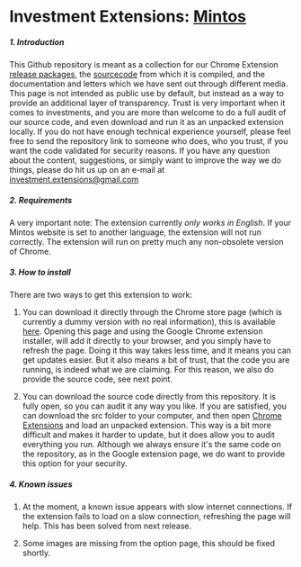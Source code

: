 # Investment Extensions: [Mintos](www.Mintos.com)

##### **1. Introduction**
This Github repository is meant as a collection for our Chrome Extension [release packages](https://github.com/DeeNaxic/mintos-extension/tree/master/bin), the [sourcecode](https://github.com/DeeNaxic/mintos-extension/tree/master/src) from which it is compiled, and the documentation and letters which we have sent out through different media. This page is not intended as public use by default, but instead as a way to provide an additional layer of transparency. Trust is very important when it comes to investments, and you are more than welcome to do a full audit of our source code, and even download and run it as an unpacked extension locally. If you do not have enough technical experience yourself, please feel free to send the repository link to someone who does, who you trust, if you want the code validated for security reasons. If you have any question about the content, suggestions, or simply want to improve the way we do things, please do hit us up on an e-mail at investment.extensions@gmail.com

##### **2. Requirements**
A very important note: The extension currently *only works in English*. If your Mintos website is set to another language, the extension will not run correctly. The extension will run on pretty much any non-obsolete version of Chrome. 

##### **3. How to install**
There are two ways to get this extension to work:
1. You can download it directly through the Chrome store page (which is currently a dummy version with no real information), this is available [here](https://chrome.google.com/webstore/detail/investments%20%20/faoghbbhgbedgejlifiafhkhdhpjofol). Opening this page and using the Google Chrome extension installer, will add it directly to your browser, and you simply have to refresh the page. Doing it this way takes less time, and it means you can get updates easier. But it also means a bit of trust, that the code you are running, is indeed what we are claiming. For this reason, we also do provide the source code, see next point.

2. You can download the source code directly from this repository. It is fully open, so you can audit it any way you like. If you are satisfied, you can download the src folder to your computer, and then open [Chrome Extensions](chrome://extensions/) and load an unpacked extension. This way is a bit more difficult and makes it harder to update, but it does allow you to audit everything you run. Although we always ensure it's the same code on the repository, as in the Google extension page, we do want to provide this option for your security.

##### **4. Known issues**
1. At the moment, a known issue appears with slow internet connections. If the extension fails to load on a slow connection, refreshing the page will help. This has been solved from next release.

2. Some images are missing from the option page, this should be fixed shortly.
